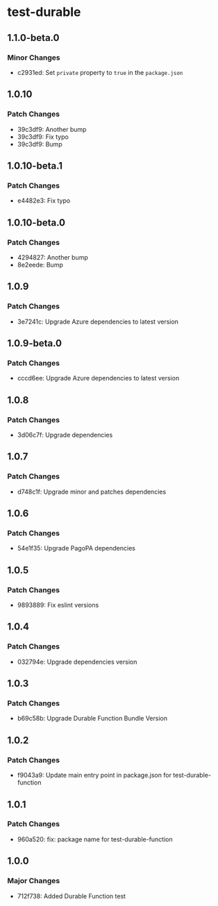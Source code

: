 # test-durable

## 1.1.0-beta.0

### Minor Changes

- c2931ed: Set `private` property to `true` in the `package.json`

## 1.0.10

### Patch Changes

- 39c3df9: Another bump
- 39c3df9: Fix typo
- 39c3df9: Bump

## 1.0.10-beta.1

### Patch Changes

- e4482e3: Fix typo

## 1.0.10-beta.0

### Patch Changes

- 4294827: Another bump
- 8e2eede: Bump

## 1.0.9

### Patch Changes

- 3e7241c: Upgrade Azure dependencies to latest version

## 1.0.9-beta.0

### Patch Changes

- cccd6ee: Upgrade Azure dependencies to latest version

## 1.0.8

### Patch Changes

- 3d06c7f: Upgrade dependencies

## 1.0.7

### Patch Changes

- d748c1f: Upgrade minor and patches dependencies

## 1.0.6

### Patch Changes

- 54e1f35: Upgrade PagoPA dependencies

## 1.0.5

### Patch Changes

- 9893889: Fix eslint versions

## 1.0.4

### Patch Changes

- 032794e: Upgrade dependencies version

## 1.0.3

### Patch Changes

- b69c58b: Upgrade Durable Function Bundle Version

## 1.0.2

### Patch Changes

- f9043a9: Update main entry point in package.json for test-durable-function

## 1.0.1

### Patch Changes

- 960a520: fix: package name for test-durable-function

## 1.0.0

### Major Changes

- 712f738: Added Durable Function test
